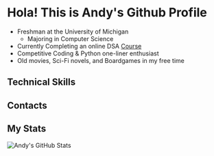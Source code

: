 # Hola! This is Andy's Github Profile

- Freshman at the University of Michigan
  - Majoring in Computer Science
- Currently Completing an online DSA [Course](https://www.udemy.com/course/algorithms-and-data-structures-in-python/?couponCode=PPINTENTP3)
- Competitive Coding & Python one-liner enthusiast
- Old movies, Sci-Fi novels, and Boardgames in my free time

## Technical Skills

## Contacts

## My Stats
![Andy's GitHub Stats](https://github-readme-stats.vercel.app/api?username=Andy1iang&show_icons=true&theme=transparent)
